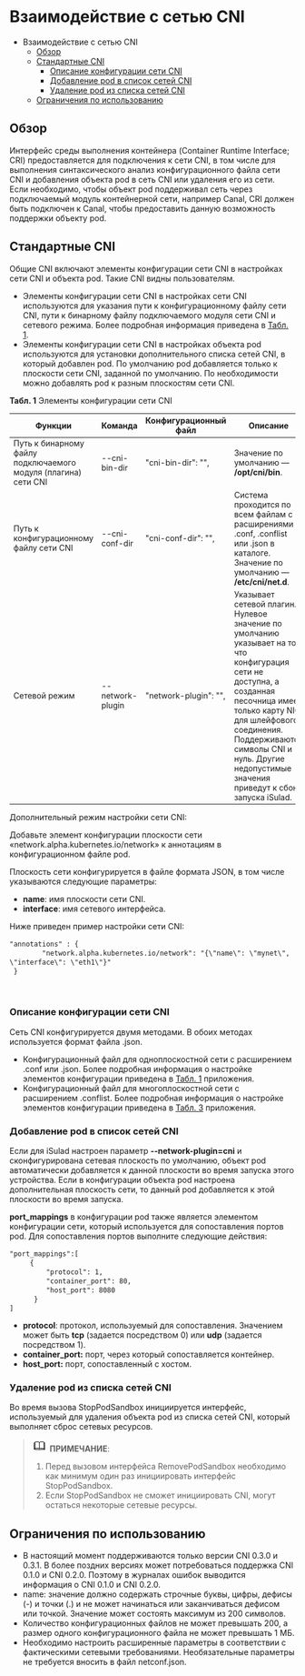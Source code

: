 # Взаимодействие с сетью CNI

- Взаимодействие с сетью CNI
  - [Обзор](#overview-0)
  - [Стандартные CNI](#common-cnis)
    - [Описание конфигурации сети CNI](#cni-network-configuration-description)
    - [Добавление pod в список сетей CNI](#adding-a-pod-to-the-cni-network-list)
    - [Удаление pod из списка сетей CNI](#removing-a-pod-from-the-cni-network-list)
  - [Ограничения по использованию](#usage-restrictions)

## Обзор

Интерфейс среды выполнения контейнера (Container Runtime Interface; CRI) предоставляется для подключения к сети CNI, в том числе для выполнения синтаксического анализ конфигурационного файла сети CNI и добавления объекта pod в сеть CNI или удаления его из сети. Если необходимо, чтобы объект pod поддерживал сеть через подключаемый модуль контейнерной сети, например Canal, CRI должен быть подключен к Canal, чтобы предоставить данную возможность поддержки объекту pod.

## Стандартные CNI

Общие CNI включают элементы конфигурации сети CNI в настройках сети CNI и объекта pod. Такие CNI видны пользователям.

- Элементы конфигурации сети CNI в настройках сети CNI используются для указания пути к конфигурационному файлу сети CNI, пути к бинарному файлу подключаемого модуля сети CNI и сетевого режима. Более подробная информация приведена в [Табл. 1](#en-us_topic_0183259146_table18221919589).
- Элементы конфигурации сети CNI в настройках объекта pod используются для установки дополнительного списка сетей CNI, в который добавлен pod. По умолчанию pod добавляется только к плоскости сети CNI, заданной по умолчанию. По необходимости можно добавлять pod к разным плоскостям сети CNI.

**Табл. 1** Элементы конфигурации сети CNI

| **Функции**                                                  | Команда          | Конфигурационный   файл | Описание                                                     |
| ------------------------------------------------------------ | ---------------- | ----------------------- | ------------------------------------------------------------ |
| Путь к  бинарному файлу подключаемого модуля (плагина) сети CNI | --cni-bin-dir    | "cni-bin-dir":  "",     | Значение по  умолчанию — **/opt/cni/bin**.                   |
| Путь к  конфигурационному файлу сети CNI                     | --cni-conf-dir   | "cni-conf-dir":  "",    | Система проходится по всем  файлам с расширениями .conf, .conflist или .json в каталоге. Значение по  умолчанию — **/etc/cni/net.d**. |
| Сетевой режим                                                | --network-plugin | "network-plugin":  "",  | Указывает  сетевой плагин. Нулевое значение по умолчанию указывает на то, что  конфигурация сети не доступна, а созданная песочница имеет только карту NIC  для шлейфового соединения. Поддерживаются символы CNI и нуль. Другие  недопустимые значения приведут к сбою запуска iSulad. |

Дополнительный режим настройки сети CNI:

Добавьте элемент конфигурации плоскости сети «network.alpha.kubernetes.io/network» к аннотациям в конфигурационном файле pod.

Плоскость сети конфигурируется в файле формата JSON, в том числе указываются следующие параметры:

- **name**: имя плоскости сети CNI.
- **interface**: имя сетевого интерфейса.

Ниже приведен пример настройки сети CNI:

```
"annotations" : {
        "network.alpha.kubernetes.io/network": "{\"name\": \"mynet\", \"interface\": \"eth1\"}"
 }
```

  

### Описание конфигурации сети CNI

Сеть CNI конфигурируется двумя методами. В обоих методах используется формат файла .json.

- Конфигурационный файл для одноплоскостной сети с расширением .conf или .json. Более подробная информация о настройке элементов конфигурации приведена в [Табл. 1](#cni-parameters.md#en-us_topic_0184347952_table425023335913) приложения.
- Конфигурационный файл для многоплоскостной сети с расширением .conflist. Более подробная информация о настройке элементов конфигурации приведена в [Табл. 3](#cni-parameters.md#en-us_topic_0184347952_table657910563105) приложения.

### Добавление pod в список сетей CNI

Если для iSulad настроен параметр  **--network-plugin=cni** и сконфигурирована сетевая плоскость по умолчанию, объект pod автоматически добавляется к данной плоскости во время запуска этого устройства. Если в конфигурации объекта pod настроена дополнительная плоскость сети, то данный pod добавляется к этой плоскости во время запуска.

**port\_mappings** в конфигурации pod также является элементом конфигурации сети, который используется для сопоставления портов pod. Для сопоставления портов выполните следующие действия:

```
"port_mappings":[
     { 
         "protocol": 1,
         "container_port": 80,
         "host_port": 8080
      }
]
```

- **protocol**: протокол, используемый для сопоставления. Значением может быть **tcp** (задается посредством 0) или **udp** (задается посредством 1).
- **container\_port:** порт, через который сопоставляется контейнер.
- **host\_port:** порт, сопоставленный с хостом.

### Удаление pod из списка сетей CNI

Во время вызова StopPodSandbox инициируется интерфейс, используемый для удаления объекта pod из списка сетей CNI, который выполняет сброс сетевых ресурсов.

> ![](./public_sys-resources/icon-note.gif) **ПРИМЕЧАНИЕ**:
> 
> 1. Перед вызовом интерфейса RemovePodSandbox необходимо как минимум один раз инициировать интерфейс StopPodSandbox.
> 2. Если StopPodSandbox не сможет инициировать CNI, могут остаться некоторые сетевые ресурсы.

## Ограничения по использованию

- В настоящий момент поддерживаются только версии CNI 0.3.0 и 0.3.1. В более поздних версиях может потребоваться поддержка CNI 0.1.0 и CNI 0.2.0. Поэтому в журналах ошибок выводится информация о CNI 0.1.0 и CNI 0.2.0.
- name: значение должно содержать строчные буквы, цифры, дефисы (-) и точки (.) и не может начинаться или заканчиваться дефисом или точкой. Значение может состоять максимум из 200 символов.
- Количество конфигурационных файлов не может превышать 200, а размер одного конфигурационного файла не может превышать 1 МБ.
- Необходимо настроить расширенные параметры в соответствии с фактическими сетевыми требованиями. Необязательные параметры не требуется вносить в файл netconf.json.
